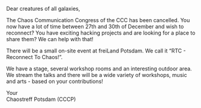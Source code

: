 <p>
    Dear creatures of all galaxies,
</p>
<p>
    The Chaos Communication Congress of the CCC has been cancelled. You now have a lot of time between 27th and 30th of December and wish to reconnect? You have exciting hacking projects and are looking for a place to share them? We can help with that!
</p>
<p>
    There will be a small on-site event at freiLand Potsdam. We call it “RTC - Reconnect To Chaos!”.
</p>
<p>
    We have a stage, several workshop rooms and an interesting outdoor area. We stream the talks and there will be a wide variety of workshops, music and arts - based on your contributions!
</p>
<p>
    Your<br>
    Chaostreff Potsdam (CCCP)
</p>